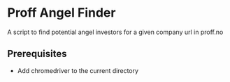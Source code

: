 # Proff Angel Finder
A script to find potential angel investors for a given company url in proff.no

## Prerequisites
- Add chromedriver to the current directory